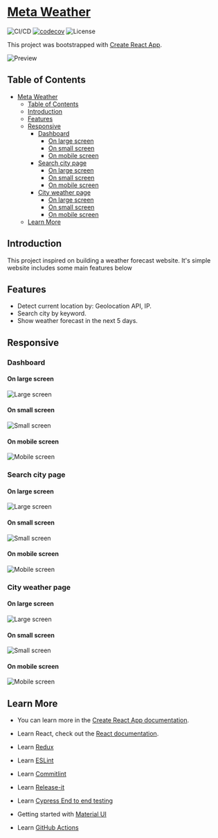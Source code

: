 # [Meta Weather](https://meta-weather-seven.vercel.app/)

![CI/CD](https://github.com/phatnguyenuit/meta-weather/workflows/CI/badge.svg)
[![codecov](https://codecov.io/gh/phatnguyenuit/meta-weather/branch/master/graph/badge.svg?token=ETVJi0PZ7b)](https://codecov.io/gh/phatnguyenuit/meta-weather)
![License](https://img.shields.io/github/license/phatnguyenuit/meta-weather)

This project was bootstrapped with [Create React App](https://github.com/facebook/create-react-app).

![Preview](./docs/images/dashboard/meta-weather-seven.vercel.app_weathers(large).png)

## Table of Contents

- [Meta Weather](#meta-weather)
  - [Table of Contents](#table-of-contents)
  - [Introduction](#introduction)
  - [Features](#features)
  - [Responsive](#responsive)
    - [Dashboard](#dashboard)
      - [On large screen](#on-large-screen)
      - [On small screen](#on-small-screen)
      - [On mobile screen](#on-mobile-screen)
    - [Search city page](#search-city-page)
      - [On large screen](#on-large-screen-1)
      - [On small screen](#on-small-screen-1)
      - [On mobile screen](#on-mobile-screen-1)
    - [City weather page](#city-weather-page)
      - [On large screen](#on-large-screen-2)
      - [On small screen](#on-small-screen-2)
      - [On mobile screen](#on-mobile-screen-2)
  - [Learn More](#learn-more)

## Introduction

This project inspired on building a weather forecast website. It's simple website includes some main features below

## Features

- Detect current location by: Geolocation API, IP.
- Search city by keyword.
- Show weather forecast in the next 5 days.

## Responsive

### Dashboard

#### On large screen

![Large screen](./docs/images/dashboard/meta-weather-seven.vercel.app_weathers(large).png)

#### On small screen

![Small screen](./docs/images/dashboard/meta-weather-seven.vercel.app_weathers(small).png)

#### On mobile screen

![Mobile screen](./docs/images/dashboard/meta-weather-seven.vercel.app_weathers(extra-small).png)

### Search city page

#### On large screen

![Large screen](./docs/images/search/meta-weather-seven.vercel.app_weathers(large).png)

#### On small screen

![Small screen](./docs/images/search/meta-weather-seven.vercel.app_weathers(small).png)

#### On mobile screen

![Mobile screen](./docs/images/search/meta-weather-seven.vercel.app_weathers(extra-small).png)

### City weather page

#### On large screen

![Large screen](./docs/images/city/meta-weather-seven.vercel.app_weathers(large).png)

#### On small screen

![Small screen](./docs/images/city/meta-weather-seven.vercel.app_weathers(small).png)

#### On mobile screen

![Mobile screen](./docs/images/city/meta-weather-seven.vercel.app_weathers(extra-small).png)



## Learn More

- You can learn more in the [Create React App documentation](https://facebook.github.io/create-react-app/docs/getting-started).

- Learn React, check out the [React documentation](https://reactjs.org/).

- Learn [Redux](https://redux.js.org/introduction/getting-started)

- Learn [ESLint](https://eslint.org/docs/user-guide/getting-started)

- Learn [Commitlint](https://commitlint.js.org/#/)

- Learn [Release-it](https://github.com/release-it/release-it)

- Learn [Cypress End to end testing](https://docs.cypress.io/guides/getting-started/installing-cypress.html#System-requirements)

- Getting started with [Material UI](https://material-ui.com/getting-started/installation/)

- Learn [GitHub Actions](https://docs.github.com/en/free-pro-team@latest/actions/learn-github-actions)
